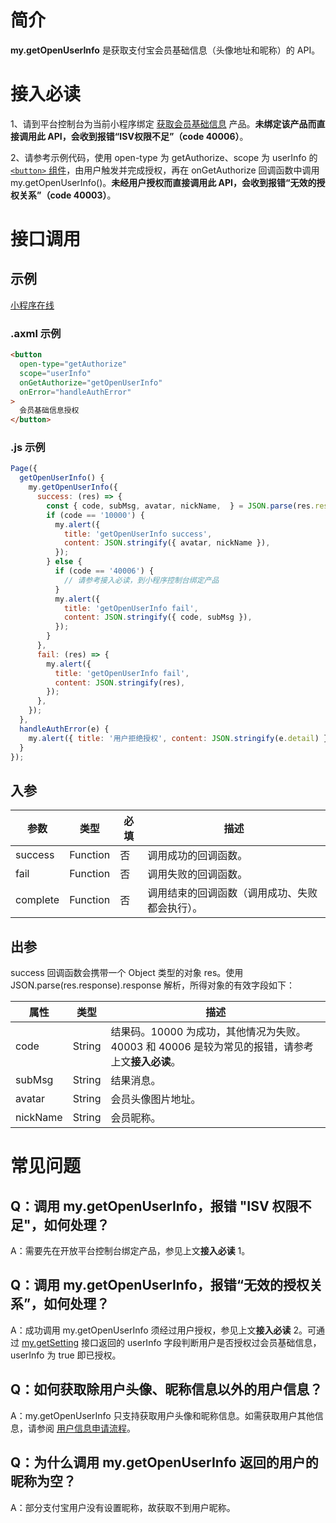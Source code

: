 # 简介

**my.getOpenUserInfo** 是获取支付宝会员基础信息（头像地址和昵称）的 API。

# 接入必读

1、请到平台控制台为当前小程序绑定 [获取会员基础信息](https://open.alipay.com/develop/uni/mini/choose-product?bundleId=com.alipay.alipaywallet&productCode=I1080300001000054282) 产品。**未绑定该产品而直接调用此 API，会收到报错“ISV权限不足”（code 40006）**。

2、请参考示例代码，使用 open-type 为 getAuthorize、scope 为 userInfo 的 [`<button>` 组件](https://opendocs.alipay.com/mini/component/button)，由用户触发并完成授权，再在 onGetAuthorize 回调函数中调用 my.getOpenUserInfo()。**未经用户授权而直接调用此 API，会收到报错“无效的授权关系”（code 40003）**。

# 接口调用

## 示例

[小程序在线](https://opendocs.alipay.com/openbox/mini/opendocs/get-user-info?view=preview&defaultPage=pages/base-info/base-info&defaultOpenedFiles=pages/base-info/base-info&theme=light&priority=js)

### .axml 示例

```html
<button
  open-type="getAuthorize"
  scope="userInfo"
  onGetAuthorize="getOpenUserInfo"
  onError="handleAuthError"
>
  会员基础信息授权
</button>
```

### .js 示例
```javascript
Page({
  getOpenUserInfo() {
    my.getOpenUserInfo({
      success: (res) => {
        const { code, subMsg, avatar, nickName,  } = JSON.parse(res.response).response;
        if (code == '10000') {
          my.alert({
            title: 'getOpenUserInfo success',
            content: JSON.stringify({ avatar, nickName }),
          });  
        } else {
          if (code == '40006') {
            // 请参考接入必读，到小程序控制台绑定产品
          }
          my.alert({
            title: 'getOpenUserInfo fail',
            content: JSON.stringify({ code, subMsg }),
          });
        }
      },
      fail: (res) => {
        my.alert({
          title: 'getOpenUserInfo fail',
          content: JSON.stringify(res),
        }); 
      },
    });
  },
  handleAuthError(e) {
    my.alert({ title: '用户拒绝授权', content: JSON.stringify(e.detail) });
  }
});
```

## 入参

| **参数** | **类型** | **必填** | **描述** |
| --- | --- | --- | --- |
| success | Function | 否 | 调用成功的回调函数。 |
| fail | Function | 否 | 调用失败的回调函数。 |
| complete | Function | 否 | 调用结束的回调函数（调用成功、失败都会执行）。 |

## 出参

success 回调函数会携带一个 Object 类型的对象 res。使用 JSON.parse(res.response).response 解析，所得对象的有效字段如下：

| **属性**    | **类型** | **描述**               |
| ----------- | -------- | ---------------------- |
| code        | String   | 结果码。10000 为成功，其他情况为失败。40003 和 40006 是较为常见的报错，请参考上文**接入必读**。|
| subMsg      | String   | 结果消息。 |
| avatar      | String   | 会员头像图片地址。 |
| nickName    | String   | 会员昵称。 |


# 常见问题

## Q：调用 my.getOpenUserInfo，报错 "ISV 权限不足"，如何处理？

A：需要先在开放平台控制台绑定产品，参见上文**接入必读** 1。

## Q：调用 my.getOpenUserInfo，报错“无效的授权关系”，如何处理？

A：成功调用 my.getOpenUserInfo 须经过用户授权，参见上文**接入必读** 2。可通过 [my.getSetting](https://opendocs.alipay.com/mini/api/xmk3ml) 接口返回的 userInfo 字段判断用户是否授权过会员基础信息，userInfo 为 true 即已授权。

## Q：如何获取除用户头像、昵称信息以外的用户信息？

A：my.getOpenUserInfo 只支持获取用户头像和昵称信息。如需获取用户其他信息，请参阅 [用户信息申请流程](https://opendocs.alipay.com/common/02kkuu)。

## Q：为什么调用 my.getOpenUserInfo 返回的用户的昵称为空？

A：部分支付宝用户没有设置昵称，故获取不到用户昵称。
